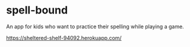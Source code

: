 # spell-bound
An app for kids who want to practice their spelling while playing a game.

https://sheltered-shelf-94092.herokuapp.com/
